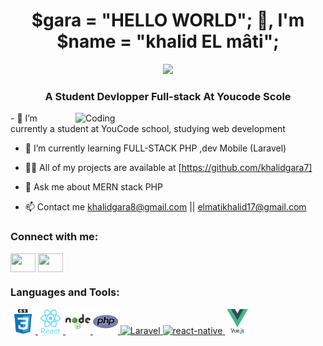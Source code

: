 

<h1 align="center"> $gara = "HELLO WORLD"; 👋, I'm $name = "khalid EL mâti";</h1>
<div align="center"> <img src="https://media.licdn.com/dms/image/D4D16AQH6ybQqIpY1_A/profile-displaybackgroundimage-shrink_350_1400/0/1701811774922?e=1717632000&v=beta&t=d9H1LnkoZuHAJ1eIntHU_FtiHh7ykfFNQw6Ips9llrE"> </div>
<h3 align="center">A Student Devlopper Full-stack At Youcode Scole   </h3>
<img align="right" alt="Coding" width="400" src="https://camo.githubusercontent.com/14a82c9065ad50c7e8ef3fdf2463d22b0ef77c23c43784378e709d588130a58c/68747470733a2f2f7374617469632e7769787374617469632e636f6d2f6d656469612f6262653634325f36323431346535306265663334636532386462316166616266353566313765637e6d76322e676966">
<p>
- 🔭 I’m currently a student at YouCode school, studying web development <br> 

- 🌱 I’m currently learning FULL-STACK PHP ,dev Mobile (Laravel)<br>

- 👨‍💻 All of my projects are available at [https://github.com/khalidgara7]<br>

- 💬 Ask me about MERN stack PHP <br>

- 📫 Contact me khalidgara8@gmail.com || elmatikhalid17@gmail.com <br>

</p>
<h3 align="left">Connect with me:</h3>
<p align="left">
<a href="https://www.linkedin.com/in/khalid-el-mati-079051214/" target="blank"><img align="center" src="https://raw.githubusercontent.com/rahuldkjain/github-profile-readme-generator/master/src/images/icons/Social/linked-in-alt.svg" height="30" width="40" /></a>
<a href="https://www.instagram.com/kha.gara_/" target="blank"><img align="center" src="https://raw.githubusercontent.com/rahuldkjain/github-profile-readme-generator/master/src/images/icons/Social/instagram.svg"  height="30" width="40" /></a>
</p>

<h3 align="left">Languages and Tools:</h3>
<a href="https://www.w3schools.com/css/" target="_blank" rel="noreferrer">
    <img src="https://raw.githubusercontent.com/devicons/devicon/master/icons/css3/css3-original-wordmark.svg" alt="css3" width="40" height="40"/>
  </a>
  <a href="https://reactjs.org/" target="_blank" rel="noreferrer">
    <img src="https://raw.githubusercontent.com/devicons/devicon/master/icons/react/react-original-wordmark.svg" alt="react" width="40" height="40"/>
  </a>
  <a href="https://nodejs.org/" target="_blank" rel="noreferrer">
    <img src="https://raw.githubusercontent.com/devicons/devicon/master/icons/nodejs/nodejs-original-wordmark.svg" alt="node" width="40" height="40"/>
  </a>
  </a>
  <a href="https://www.php.net/" target="_blank" rel="noreferrer">
    <img src="https://raw.githubusercontent.com/devicons/devicon/master/icons/php/php-original.svg" alt="php" width="40" height="40"/>
  </a>
  <a href="https://laravel.com/" target="_blank" rel="noreferrer">
    <img src="https://media.licdn.com/dms/image/D4D12AQGEiNCcfJrLEA/article-cover_image-shrink_720_1280/0/1674548413103?e=2147483647&v=beta&t=aW3Td2s73Zo1QM14bNywi9qWSew7dilljVW3KLCgGM8" alt="Laravel" width="40" height="40"/>
</a>
  <a href="https://reactnative.dev/" target="_blank" rel="noreferrer">
    <img src="https://reactnative.dev/img/header_logo.svg" alt="react-native" width="40" height="40"/>
  </a>
  <a href="https://vuejs.org/" target="_blank" rel="noreferrer">
    <img src="https://raw.githubusercontent.com/devicons/devicon/master/icons/vuejs/vuejs-original-wordmark.svg" alt="vuejs" width="40" height="40"/>
  </a>
   </p>




